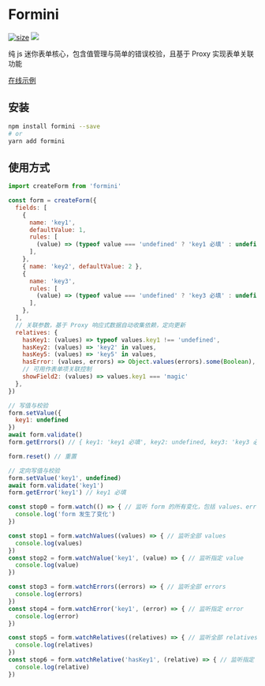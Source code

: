 # Formini

[![size](https://img.shields.io/bundlephobia/minzip/formini@latest.svg)](https://bundlephobia.com/result?p=formini@latest)
![](https://visitor-badge.glitch.me/badge?page_id=cjy0208.formini)
<!-- [![dm](https://img.shields.io/npm/dm/formini.svg)](https://github.com/CJY0208/formini) -->

纯 js 迷你表单核心，包含值管理与简单的错误校验，且基于 Proxy 实现表单关联功能

[在线示例](https://codesandbox.io/s/formini-vue3-demo-cc984)

## 安装

```bash
npm install formini --save
# or
yarn add formini
```

## 使用方式

```js
import createForm from 'formini'

const form = createForm({
  fields: [
    {
      name: 'key1',
      defaultValue: 1,
      rules: [
        (value) => (typeof value === 'undefined' ? 'key1 必填' : undefined),
      ],
    },
    { name: 'key2', defaultValue: 2 },
    {
      name: 'key3',
      rules: [
        (value) => (typeof value === 'undefined' ? 'key3 必填' : undefined),
      ],
    },
  ],
  // 关联参数，基于 Proxy 响应式数据自动收集依赖，定向更新
  relatives: {
    hasKey1: (values) => typeof values.key1 !== 'undefined',
    hasKey2: (values) => 'key2' in values,
    hasKey5: (values) => 'key5' in values,
    hasError: (values, errors) => Object.values(errors).some(Boolean),
    // 可用作表单项关联控制
    showField2: (values) => values.key1 === 'magic'
  },
})

// 写值与校验
form.setValue({
  key1: undefined
})
await form.validate()
form.getErrors() // { key1: 'key1 必填', key2: undefined, key3: 'key3 必填' }

form.reset() // 重置

// 定向写值与校验
form.setValue('key1', undefined)
await form.validate('key1')
form.getError('key1') // key1 必填

const stop0 = form.watch(() => { // 监听 form 的所有变化，包括 values、errors、relatives
  console.log('form 发生了变化')
})

const stop1 = form.watchValues((values) => { // 监听全部 values
  console.log(values)
})
const stop2 = form.watchValue('key1', (value) => { // 监听指定 value
  console.log(value)
})

const stop3 = form.watchErrors((errors) => { // 监听全部 errors
  console.log(errors)
})
const stop4 = form.watchError('key1', (error) => { // 监听指定 error
  console.log(error)
})

const stop5 = form.watchRelatives((relatives) => { // 监听全部 relatives（关联）
  console.log(relatives)
})
const stop6 = form.watchRelative('hasKey1', (relative) => { // 监听指定 relative（关联）
  console.log(relative)
})
```

